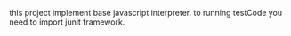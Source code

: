this project implement base javascript interpreter. to running testCode you need to import junit framework. 